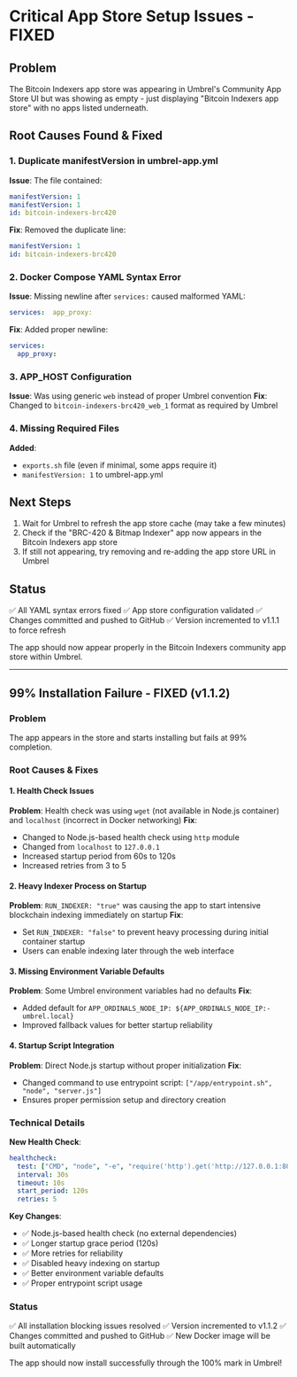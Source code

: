 # Critical App Store Setup Issues - FIXED

## Problem
The Bitcoin Indexers app store was appearing in Umbrel's Community App Store UI but was showing as empty - just displaying "Bitcoin Indexers app store" with no apps listed underneath.

## Root Causes Found & Fixed

### 1. Duplicate manifestVersion in umbrel-app.yml
**Issue**: The file contained:
```yaml
manifestVersion: 1
manifestVersion: 1
id: bitcoin-indexers-brc420
```

**Fix**: Removed the duplicate line:
```yaml
manifestVersion: 1
id: bitcoin-indexers-brc420
```

### 2. Docker Compose YAML Syntax Error
**Issue**: Missing newline after `services:` caused malformed YAML:
```yaml
services:  app_proxy:
```

**Fix**: Added proper newline:
```yaml
services:
  app_proxy:
```

### 3. APP_HOST Configuration
**Issue**: Was using generic `web` instead of proper Umbrel convention
**Fix**: Changed to `bitcoin-indexers-brc420_web_1` format as required by Umbrel

### 4. Missing Required Files
**Added**: 
- `exports.sh` file (even if minimal, some apps require it)
- `manifestVersion: 1` to umbrel-app.yml

## Next Steps
1. Wait for Umbrel to refresh the app store cache (may take a few minutes)
2. Check if the "BRC-420 & Bitmap Indexer" app now appears in the Bitcoin Indexers app store
3. If still not appearing, try removing and re-adding the app store URL in Umbrel

## Status
✅ All YAML syntax errors fixed
✅ App store configuration validated
✅ Changes committed and pushed to GitHub
✅ Version incremented to v1.1.1 to force refresh

The app should now appear properly in the Bitcoin Indexers community app store within Umbrel.

---

## 99% Installation Failure - FIXED (v1.1.2)

### Problem
The app appears in the store and starts installing but fails at 99% completion.

### Root Causes & Fixes

#### 1. Health Check Issues
**Problem**: Health check was using `wget` (not available in Node.js container) and `localhost` (incorrect in Docker networking)
**Fix**: 
- Changed to Node.js-based health check using `http` module
- Changed from `localhost` to `127.0.0.1`
- Increased startup period from 60s to 120s
- Increased retries from 3 to 5

#### 2. Heavy Indexer Process on Startup
**Problem**: `RUN_INDEXER: "true"` was causing the app to start intensive blockchain indexing immediately on startup
**Fix**: 
- Set `RUN_INDEXER: "false"` to prevent heavy processing during initial container startup
- Users can enable indexing later through the web interface

#### 3. Missing Environment Variable Defaults
**Problem**: Some Umbrel environment variables had no defaults
**Fix**:
- Added default for `APP_ORDINALS_NODE_IP: ${APP_ORDINALS_NODE_IP:-umbrel.local}`
- Improved fallback values for better startup reliability

#### 4. Startup Script Integration
**Problem**: Direct Node.js startup without proper initialization
**Fix**:
- Changed command to use entrypoint script: `["/app/entrypoint.sh", "node", "server.js"]`
- Ensures proper permission setup and directory creation

### Technical Details

**New Health Check**:
```yaml
healthcheck:
  test: ["CMD", "node", "-e", "require('http').get('http://127.0.0.1:8080/health', (res) => process.exit(res.statusCode === 200 ? 0 : 1)).on('error', () => process.exit(1))"]
  interval: 30s
  timeout: 10s
  start_period: 120s
  retries: 5
```

**Key Changes**:
- ✅ Node.js-based health check (no external dependencies)
- ✅ Longer startup grace period (120s)
- ✅ More retries for reliability
- ✅ Disabled heavy indexing on startup
- ✅ Better environment variable defaults
- ✅ Proper entrypoint script usage

### Status
✅ All installation blocking issues resolved
✅ Version incremented to v1.1.2
✅ Changes committed and pushed to GitHub
✅ New Docker image will be built automatically

The app should now install successfully through the 100% mark in Umbrel!
